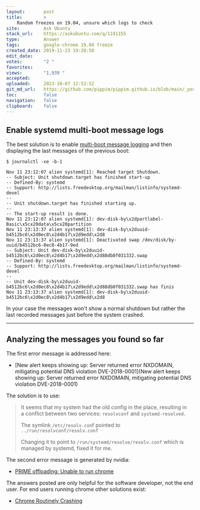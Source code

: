 ```yaml
---
layout:       post
title:        >
    Random freezes on 19.04, unsure which logs to check
site:         Ask Ubuntu
stack_url:    https://askubuntu.com/q/1191155
type:         Answer
tags:         google-chrome 19.04 freeze
created_date: 2019-11-23 19:28:58
edit_date:    
votes:        "2 "
favorites:    
views:        "1,939 "
accepted:     
uploaded:     2023-10-07 12:52:52
git_md_url:   https://github.com/pippim/pippim.github.io/blob/main/_posts/2019/2019-11-23-Random-freezes-on-19.04_-unsure-which-logs-to-check.md
toc:          false
navigation:   false
clipboard:    false
---
```


## Enable systemd multi-boot message logs

The best solution is to enable [multi-boot message logging][1] and then displaying the last messages of the previous boot:

``` 
$ journalctl -xe -b-1

Nov 11 23:12:07 alien systemd[1]: Reached target Shutdown.
-- Subject: Unit shutdown.target has finished start-up
-- Defined-By: systemd
-- Support: http://lists.freedesktop.org/mailman/listinfo/systemd-devel
-- 
-- Unit shutdown.target has finished starting up.
-- 
-- The start-up result is done.
Nov 11 23:12:07 alien systemd[1]: dev-disk-by\x2dpartlabel-Basic\x5cx20data\x5cx20partition
Nov 11 23:13:37 alien systemd[1]: dev-disk-by\x2duuid-b4512bc6\x2d0ec8\x2d4b17\x2d9edd\x2d8
Nov 11 23:13:37 alien systemd[1]: Deactivated swap /dev/disk/by-uuid/b4512bc6-0ec8-4b17-9ed
-- Subject: Unit dev-disk-by\x2duuid-b4512bc6\x2d0ec8\x2d4b17\x2d9edd\x2d88db0f031332.swap 
-- Defined-By: systemd
-- Support: http://lists.freedesktop.org/mailman/listinfo/systemd-devel
-- 
-- Unit dev-disk-by\x2duuid-b4512bc6\x2d0ec8\x2d4b17\x2d9edd\x2d88db0f031332.swap has finis
Nov 11 23:13:37 alien systemd[1]: dev-disk-by\x2duuid-b4512bc6\x2d0ec8\x2d4b17\x2d9edd\x2d8
```

In your case the messages won't show a normal shutdown but rather the last recorded messages just before the system crashed.

----------

## Analyzing the messages you found so far

The first error message is addressed here:

- [New alert keeps showing up: Server returned error NXDOMAIN, mitigating potential DNS violation DVE-2018-0001](New alert keeps showing up: Server returned error NXDOMAIN, mitigating potential DNS violation DVE-2018-0001)

The solution is to use:

> It seems that my system had the old config in the place, resulting in  
> a conflict between two services: `resolvconf` and `systemd-resolved`.  
>   
> The symlink `/etc/resolv.con`f pointed to  
> `../run/resolvconf/resolv.conf`  
>   
> Changing it to point to `/run/systemd/resolve/resolv.conf` which is  
> managed by systemd, fixed it for me.  

The second error message is generated by nvidia:

- [PRIME offloading: Unable to run chrome][2]

The answers posted are only helpful for the software developer, not the end user. For end users running chrome other solutions exist:

- [Chrome Routinely Crashing][3]


  [1]: https://askubuntu.com/questions/765315/how-to-find-previous-boot-log-after-ubuntu-16-04-restarts
  [2]: https://devtalk.nvidia.com/default/topic/1063044/linux/prime-offloading-unable-to-run-chrome/
  [3]: https://support.google.com/pixelbook/thread/13683881?hl=en
